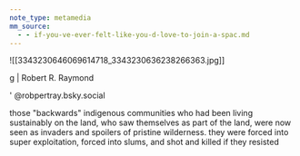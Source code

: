 ```yaml
---
note_type: metamedia
mm_source:
  - - if-you-ve-ever-felt-like-you-d-love-to-join-a-spac.md
---
```


![[3343230646069614718_3343230636238266363.jpg]]

g | Robert R. Raymond

' @robpertray.bsky.social

those "backwards" indigenous
communities who had been living
sustainably on the land, who saw
themselves as part of the land, were
now seen as invaders and spoilers of
pristine wilderness. they were forced
into super exploitation, forced into
slums, and shot and killed if they
resisted

